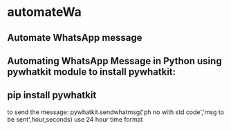 # automateWa
Automate WhatsApp message
--------------------------------
Automating WhatsApp Message in Python using pywhatkit module
to install pywhatkit:
-----------------
pip install pywhatkit
-----------------------
to send the message:
pywhatkit.sendwhatmsg('ph no with std code','msg to be sent',hour,seconds)
use 24 hour time format
